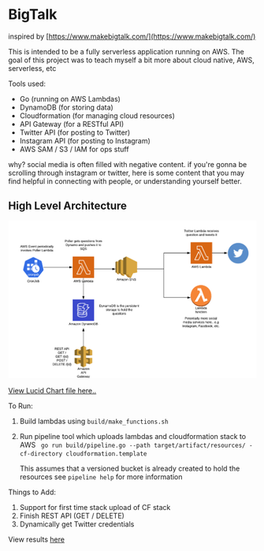 # BigTalk

inspired by [https://www.makebigtalk.com/](https://www.makebigtalk.com/)

This is intended to be a fully serverless application running on AWS.
The goal of this project was to teach myself a bit more about cloud native, AWS, serverless, etc

Tools used:
* Go (running on AWS Lambdas)
* DynamoDB (for storing data)
* Cloudformation (for managing cloud resources)
* API Gateway (for a RESTful API)
* Twitter API (for posting to Twitter)
* Instagram API (for posting to Instagram)
* AWS SAM / S3 / IAM for ops stuff

why?
social media is often filled with negative content. if you're gonna be scrolling through instagram or twitter, here is some content that you may find helpful in connecting with people, or understanding yourself better.


## High Level Architecture

![architecture drawing here](docs/architecture.png)

[View Lucid Chart file here..](https://www.lucidchart.com/documents/edit/2306ed36-223d-4cb3-9f49-2db0689fbf41)


To Run:
1. Build lambdas using `build/make_functions.sh`
2. Run pipeline tool which uploads lambdas and cloudformation stack to AWS
    ` go run build/pipeline.go --path target/artifact/resources/ -cf-directory cloudformation.template`
    
   This assumes that a versioned bucket is already created to hold the resources
   see `pipeline help` for more information
   
   
Things to Add:
1. Support for first time stack upload of CF stack
2. Finish REST API (GET / DELETE)
3. Dynamically get Twitter credentials



View results [here](https://twitter.com/createbigtalk)

 